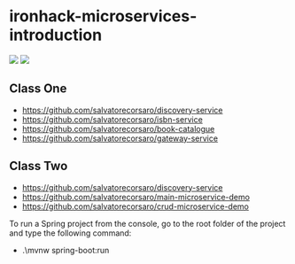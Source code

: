 # ironhack-microservices-introduction

![](https://i.ibb.co/BcWPJPS/Microservices.png)
![](https://i.ibb.co/0B5CxYd/planbookapp.png)

## Class One
- https://github.com/salvatorecorsaro/discovery-service
- https://github.com/salvatorecorsaro/isbn-service
- https://github.com/salvatorecorsaro/book-catalogue
- https://github.com/salvatorecorsaro/gateway-service

## Class Two
- https://github.com/salvatorecorsaro/discovery-service
- https://github.com/salvatorecorsaro/main-microservice-demo
- https://github.com/salvatorecorsaro/crud-microservice-demo

To run a Spring project from the console, go to the root folder of the project and type the following command: 
- .\mvnw spring-boot:run



